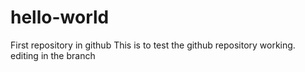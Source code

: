 # hello-world
First repository in github
This is to test the github repository working.
editing in the branch
